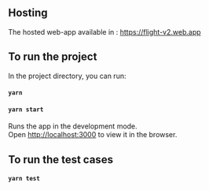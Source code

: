 ## Hosting

The hosted web-app available in : https://flight-v2.web.app

## To run the project

In the project directory, you can run: 

#### `yarn`
#### `yarn start`


Runs the app in the development mode.\
Open [http://localhost:3000](http://localhost:3000) to view it in the browser.

## To run the test cases

#### `yarn test`


